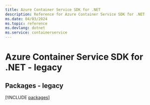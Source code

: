 ```yaml
---
title: Azure Container Service SDK for .NET
description: Reference for Azure Container Service SDK for .NET
ms.date: 04/03/2024
ms.topic: reference
ms.devlang: dotnet
ms.service: containerservice
---
```

# Azure Container Service SDK for .NET - legacy
## Packages - legacy
[!INCLUDE [packages](container-service-index.md)]